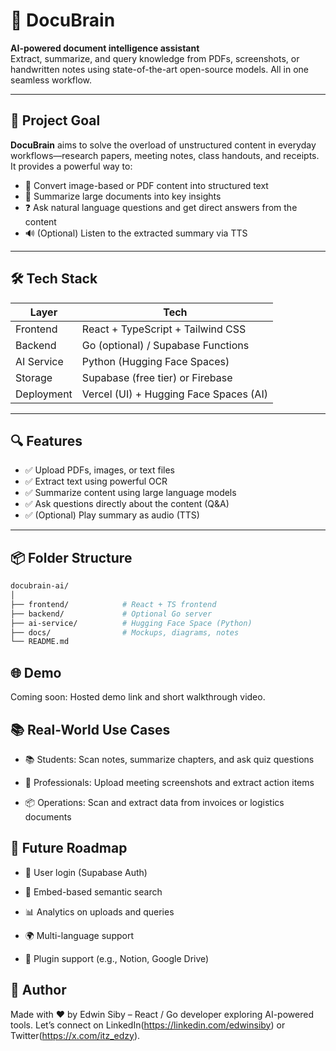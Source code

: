 # 📘 DocuBrain

**AI-powered document intelligence assistant**  
Extract, summarize, and query knowledge from PDFs, screenshots, or handwritten notes using state-of-the-art open-source models. All in one seamless workflow.

---

## 🚀 Project Goal

**DocuBrain** aims to solve the overload of unstructured content in everyday workflows—research papers, meeting notes, class handouts, and receipts. It provides a powerful way to:

- 📄 Convert image-based or PDF content into structured text
- 🧠 Summarize large documents into key insights
- ❓ Ask natural language questions and get direct answers from the content
- 🔊 (Optional) Listen to the extracted summary via TTS

---

## 🛠️ Tech Stack

| Layer       | Tech                      |
|------------|---------------------------|
| Frontend   | React + TypeScript + Tailwind CSS |
| Backend    | Go (optional) / Supabase Functions |
| AI Service | Python (Hugging Face Spaces) |
| Storage    | Supabase (free tier) or Firebase |
| Deployment | Vercel (UI) + Hugging Face Spaces (AI) |

---

## 🔍 Features

- ✅ Upload PDFs, images, or text files
- ✅ Extract text using powerful OCR
- ✅ Summarize content using large language models
- ✅ Ask questions directly about the content (Q&A)
- ✅ (Optional) Play summary as audio (TTS)

---

## 📦 Folder Structure

```bash
docubrain-ai/
│
├── frontend/            # React + TS frontend
├── backend/             # Optional Go server
├── ai-service/          # Hugging Face Space (Python)
├── docs/                # Mockups, diagrams, notes
└── README.md
```

## 🌐 Demo

  Coming soon: Hosted demo link and short walkthrough video.

## 📚 Real-World Use Cases

   - 📚 Students: Scan notes, summarize chapters, and ask quiz questions

   - 💼 Professionals: Upload meeting screenshots and extract action items

   - 📦 Operations: Scan and extract data from invoices or logistics documents

## 🧠 Future Roadmap

   - 🔐 User login (Supabase Auth)

   - 🧬 Embed-based semantic search

   - 📊 Analytics on uploads and queries

   - 🌍 Multi-language support

   - 🧩 Plugin support (e.g., Notion, Google Drive)

## 👤 Author

Made with ❤️ by Edwin Siby – React / Go developer exploring AI-powered tools.
Let’s connect on LinkedIn(https://linkedin.com/edwinsiby) or Twitter(https://x.com/itz_edzy).
